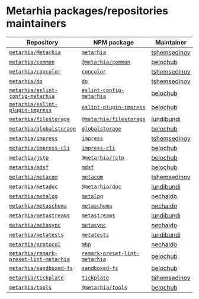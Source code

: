 # Metarhia packages/repositories maintainers

| Repository                                 | NPM package                       | Maintainer       |
| ----------                                 | -----------                       | ----------       |
| [`metarhia/Metarhia`][]                    | [`metarhia`][]                    | [tshemsedinov][] |
| [`metarhia/common`][]                      | [`@metarhia/common`][]            | [belochub][]     |
| [`metarhia/concolor`][]                    | [`concolor`][]                    | [tshemsedinov][] |
| [`metarhia/do`][]                          | [`do`][]                          | [tshemsedinov][] |
| [`metarhia/eslint-config-metarhia`][]      | [`eslint-config-metarhia`][]      | [belochub][]     |
| [`metarhia/eslint-plugin-impress`][]       | [`eslint-plugin-impress`][]       | [belochub][]     |
| [`metarhia/filestorage`][]                 | [`@metarhia/filestorage`][]       | [lundibundi][]   |
| [`metarhia/globalstorage`][]               | [`globalstorage`][]               | [belochub][]     |
| [`metarhia/impress`][]                     | [`impress`][]                     | [tshemsedinov][] |
| [`metarhia/impress-cli`][]                 | [`impress-cli`][]                 | [belochub][]     |
| [`metarhia/jstp`][]                        | [`@metarhia/jstp`][]              | [belochub][]     |
| [`metarhia/mdsf`][]                        | [`mdsf`][]                        | [belochub][]     |
| [`metarhia/metacom`][]                     | [`metacom`][]                     | [tshemsedinov][] |
| [`metarhia/metadoc`][]                     | [`@metarhia/doc`][]               | [lundibundi][]   |
| [`metarhia/metalog`][]                     | [`metalog`][]                     | [nechaido][]     |
| [`metarhia/metaschema`][]                  | [`metaschema`][]                  | [nechaido][]     |
| [`metarhia/metastreams`][]                 | [`metastreams`][]                 | [lundibundi][]   |
| [`metarhia/metasync`][]                    | [`metasync`][]                    | [nechaido][]     |
| [`metarhia/metatests`][]                   | [`metatests`][]                   | [lundibundi][]   |
| [`metarhia/protocol`][]                    | [`mhp`][]                         | [nechaido][]     |
| [`metarhia/remark-preset-lint-metarhia`][] | [`remark-preset-lint-metarhia`][] | [belochub][]     |
| [`metarhia/sandboxed-fs`][]                | [`sandboxed-fs`][]                | [belochub][]     |
| [`metarhia/tickplate`][]                   | [`tickplate`][]                   | [tshemsedinov][] |
| [`metarhia/tools`][]                       | [`@metarhia/tools`][]             | [belochub][]     |


[`metarhia/Metarhia`]: https://github.com/metarhia/Metarhia
[`metarhia/common`]: https://github.com/metarhia/common
[`metarhia/concolor`]: https://github.com/metarhia/concolor
[`metarhia/do`]: https://github.com/metarhia/do
[`metarhia/eslint-config-metarhia`]: https://github.com/metarhia/eslint-config-metarhia
[`metarhia/eslint-plugin-impress`]: https://github.com/metarhia/eslint-plugin-impress
[`metarhia/filestorage`]: https://github.com/metarhia/filestorage
[`metarhia/globalstorage`]: https://github.com/metarhia/globalstorage
[`metarhia/impress`]: https://github.com/metarhia/impress
[`metarhia/impress-cli`]: https://github.com/metarhia/impress-cli
[`metarhia/jstp`]: https://github.com/metarhia/jstp
[`metarhia/mdsf`]: https://github.com/metarhia/mdsf
[`metarhia/metacom`]: https://github.com/metarhia/metacom
[`metarhia/metadoc`]: https://github.com/metarhia/metadoc
[`metarhia/metalog`]: https://github.com/metarhia/metalog
[`metarhia/metaschema`]: https://github.com/metarhia/metaschema
[`metarhia/metastreams`]: https://github.com/metarhia/metastreams
[`metarhia/metasync`]: https://github.com/metarhia/metasync
[`metarhia/metatests`]: https://github.com/metarhia/metatests
[`metarhia/protocol`]: https://github.com/metarhia/protocol
[`metarhia/remark-preset-lint-metarhia`]: https://github.com/metarhia/remark-preset-lint-metarhia
[`metarhia/sandboxed-fs`]: https://github.com/metarhia/sandboxed-fs
[`metarhia/tickplate`]: https://github.com/metarhia/tickplate
[`metarhia/tools`]: https://github.com/metarhia/tools

[`metarhia`]: https://npmjs.com/metarhia
[`@metarhia/common`]: https://npmjs.com/@metarhia/common
[`concolor`]: https://npmjs.com/concolor
[`do`]: https://npmjs.com/do
[`eslint-config-metarhia`]: https://npmjs.com/eslint-config-metarhia
[`eslint-plugin-impress`]: https://npmjs.com/eslint-plugin-impress
[`@metarhia/filestorage`]: https://npmjs.com/@metarhia/filestorage
[`globalstorage`]: https://npmjs.com/globalstorage
[`impress`]: https://npmjs.com/impress
[`impress-cli`]: https://npmjs.com/impress-cli
[`@metarhia/jstp`]: https://npmjs.com/@metarhia/jstp
[`mdsf`]: https://npmjs.com/mdsf
[`metacom`]: https://npmjs.com/metacom
[`@metarhia/doc`]: https://npmjs.com/@metarhia/doc
[`metalog`]: https://npmjs.com/metalog
[`metaschema`]: https://npmjs.com/metaschema
[`metastreams`]: https://npmjs.com/metastreams
[`metasync`]: https://npmjs.com/metasync
[`metatests`]: https://npmjs.com/metatests
[`mhp`]: https://npmjs.com/mhp
[`remark-preset-lint-metarhia`]: https://npmjs.com/remark-preset-lint-metarhia
[`sandboxed-fs`]: https://npmjs.com/sandboxed-fs
[`tickplate`]: https://npmjs.com/tickplate
[`@metarhia/tools`]: https://www.npmjs.com/@metarhia/tools

[belochub]: https://github.com/belochub
[lundibundi]: https://github.com/lundibundi
[nechaido]: https://github.com/nechaido
[tshemsedinov]: https://github.com/tshemsedinov
